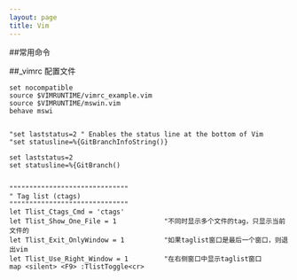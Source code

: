 ```yaml
---
layout: page 
title: Vim
---
```


##常用命令

##\_vimrc 配置文件

    set nocompatible
    source $VIMRUNTIME/vimrc_example.vim
    source $VIMRUNTIME/mswin.vim
    behave mswi


    "set laststatus=2 " Enables the status line at the bottom of Vim
    "set statusline=%{GitBranchInfoString()}

    set laststatus=2
    set statusline=%{GitBranch()
    

    """"""""""""""""""""""""""""""
    " Tag list (ctags)
    """"""""""""""""""""""""""""""
    let Tlist_Ctags_Cmd = 'ctags'
    let Tlist_Show_One_File = 1            "不同时显示多个文件的tag，只显示当前文件的
    let Tlist_Exit_OnlyWindow = 1          "如果taglist窗口是最后一个窗口，则退出vim
    let Tlist_Use_Right_Window = 1         "在右侧窗口中显示taglist窗口 
    map <silent> <F9> :TlistToggle<cr> 


    








